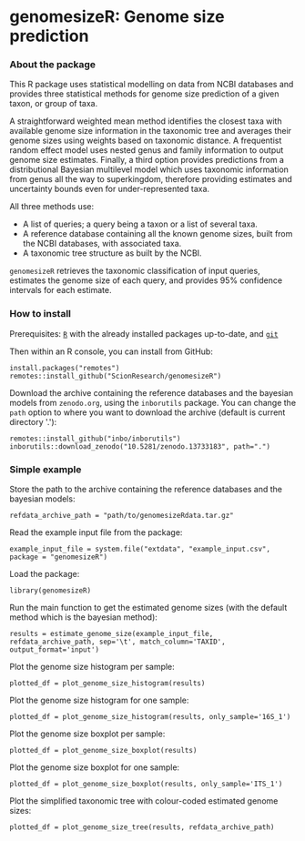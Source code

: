 # genomesizeR: Genome size prediction

### About the package

This R package uses statistical modelling on data from NCBI databases and provides three statistical methods for genome size prediction of a given taxon, or group of taxa. 

A straightforward weighted mean method identifies the closest taxa with available genome size information in the taxonomic tree and averages their genome sizes using weights based on taxonomic distance. A frequentist random effect model uses nested genus and family information to output genome size estimates. Finally, a third option provides predictions from a distributional Bayesian multilevel model which uses taxonomic information from genus all the way to superkingdom, therefore providing estimates and uncertainty bounds even for under-represented taxa.

All three methods use:

  - A list of queries; a query being a taxon or a list of several taxa.
  - A reference database containing all the known genome sizes, built from the NCBI databases, with associated taxa.
  - A taxonomic tree structure as built by the NCBI.

`genomesizeR` retrieves the taxonomic classification of input queries, estimates the genome size of each query, and provides 95% confidence intervals for each estimate.

### How to install

Prerequisites: [`R`](https://www.r-project.org/) with the already installed packages up-to-date, and [`git`](https://git-scm.com/downloads)

Then within an R console, you can install from GitHub:

```
install.packages("remotes")
remotes::install_github("ScionResearch/genomesizeR")
```

Download the archive containing the reference databases and the bayesian models from `zenodo.org`, using the `inborutils` package. You can change the `path` option to where you want to download the archive (default is current directory '.'):

```
remotes::install_github("inbo/inborutils")
inborutils::download_zenodo("10.5281/zenodo.13733183", path=".")
```

### Simple example

Store the path to the archive containing the reference databases and the bayesian models:

```
refdata_archive_path = "path/to/genomesizeRdata.tar.gz"
```

Read the example input file from the package:

```
example_input_file = system.file("extdata", "example_input.csv", package = "genomesizeR")
```

Load the package:

```
library(genomesizeR)
```

Run the main function to get the estimated genome sizes (with the default method which is the bayesian method):

```
results = estimate_genome_size(example_input_file, refdata_archive_path, sep='\t', match_column='TAXID', output_format='input')
```

Plot the genome size histogram per sample:

```
plotted_df = plot_genome_size_histogram(results)
```

Plot the genome size histogram for one sample:

```
plotted_df = plot_genome_size_histogram(results, only_sample='16S_1')
```

Plot the genome size boxplot per sample:

```
plotted_df = plot_genome_size_boxplot(results)
```

Plot the genome size boxplot for one sample:

```
plotted_df = plot_genome_size_boxplot(results, only_sample='ITS_1')
```

Plot the simplified taxonomic tree with colour-coded estimated genome sizes:

```
plotted_df = plot_genome_size_tree(results, refdata_archive_path)
```
